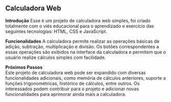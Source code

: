 ##  Calculadora Web

**Introdução**
Esse é um projeto de calculadora web simples, foi criado totalmente com o viés educacional para o aprendizado e exercício das seguintes tecnologias: HTML, CSS e JavaScript. 

**Funcionalidades**
A  calculadora  permite  realizar  as  operações  básicas  de  adição, subtração, multiplicação  e  divisão. Os  botões  correspondentes  a  essas  operações  são  exibidos  na  interface  da  calculadora  e  permitem  que  o  usuário  realize  cálculos  simples  com  facilidade.

**Próximos  Passos**  
Este  projeto  de  calculadora  web  pode  ser  expandido  com  diversas  funcionalidades  adicionais, como  memória  de  cálculos  anteriores, suporte  a  funções  trigonométricas, histórico  de  cálculos, entre  outros. Os  interessados  podem  contribuir  para  o  projeto  e  adicionar  novas  funcionalidades  para  aprimorar  ainda  mais  a  calculadora.
